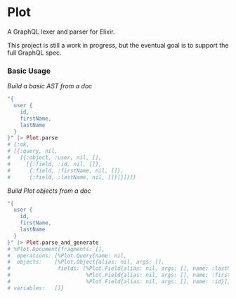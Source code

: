 Plot
====
A GraphQL lexer and parser for Elixir.

This project is still a work in progress, but the eventual goal is to support the full GraphQL spec.

### Basic Usage

*Build a basic AST from a doc*
```elixir
"{
  user {
    id,
    firstName,
    lastName
  }
}" |> Plot.parse
# {:ok,
# [{:query, nil,
#   [{:object, :user, nil, [],
#     [{:field, :id, nil, []},
#      {:field, :firstName, nil, []},
#      {:field, :lastName, nil, []}]}]}]}
```

*Build Plot objects from a doc*
```elixir
"{
  user {
    id,
    firstName,
    lastName
  }
}" |> Plot.parse_and_generate
# %Plot.Document{fragments: [],
#  operations: [%Plot.Query{name: nil,
#  objects:    [%Plot.Object{alias: nil, args: [],
#               fields: [%Plot.Field{alias: nil, args: [], name: :lastName},
#                        %Plot.Field{alias: nil, args: [], name: :firstName},
#                        %Plot.Field{alias: nil, args: [], name: :id}], name: :user}]}],
# variables:   []}
```
